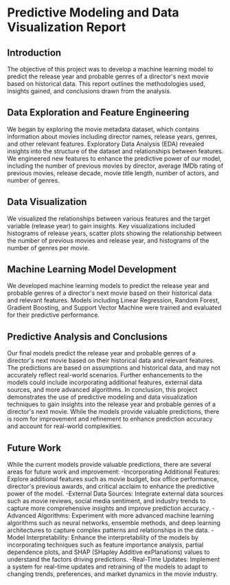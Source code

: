 # Predictive Modeling and Data Visualization Report

## Introduction
The objective of this project was to develop a machine learning model to predict the release year and probable genres of a director's next movie based on historical data. This report outlines the methodologies used, insights gained, and conclusions drawn from the analysis.

## Data Exploration and Feature Engineering
We began by exploring the movie metadata dataset, which contains information about movies including director names, release years, genres, and other relevant features. Exploratory Data Analysis (EDA) revealed insights into the structure of the dataset and relationships between features. We engineered new features to enhance the predictive power of our model, including the number of previous movies by director, average IMDb rating of previous movies, release decade, movie title length, number of actors, and number of genres.

## Data Visualization
We visualized the relationships between various features and the target variable (release year) to gain insights. Key visualizations included histograms of release years, scatter plots showing the relationship between the number of previous movies and release year, and histograms of the number of genres per movie.

## Machine Learning Model Development
We developed machine learning models to predict the release year and probable genres of a director's next movie based on their historical data and relevant features. Models including Linear Regression, Random Forest, Gradient Boosting, and Support Vector Machine were trained and evaluated for their predictive performance.

## Predictive Analysis and Conclusions
Our final models predict the release year and probable genres of a director's next movie based on their historical data and relevant features. The predictions are based on assumptions and historical data, and may not accurately reflect real-world scenarios. Further enhancements to the models could include incorporating additional features, external data sources, and more advanced algorithms. In conclusion, this project demonstrates the use of predictive modeling and data visualization techniques to gain insights into the release year and probable genres of a director's next movie. While the models provide valuable predictions, there is room for improvement and refinement to enhance prediction accuracy and account for real-world complexities.

## Future Work
While the current models provide valuable predictions, there are several areas for future work and improvement:
 -Incorporating Additional Features: Explore additional features such as movie budget, box office performance, director's previous awards, and critical acclaim to enhance the predictive power of the model.
 -External Data Sources: Integrate external data sources such as movie reviews, social media sentiment, and industry trends to capture more comprehensive insights and improve prediction accuracy.
 -Advanced Algorithms: Experiment with more advanced machine learning algorithms such as neural networks, ensemble methods, and deep learning architectures to capture complex patterns and relationships in the data.
 -Model Interpretability: Enhance the interpretability of the models by incorporating techniques such as feature importance analysis, partial dependence plots, and SHAP (SHapley Additive exPlanations) values to understand the factors driving predictions.
 -Real-Time Updates: Implement a system for real-time updates and retraining of the models to adapt to changing trends, preferences, and market dynamics in the movie industry.
